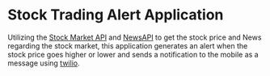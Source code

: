 # Stock Trading Alert Application

Utilizing the [Stock Market API](https://www.alphavantage.co/) and [NewsAPI](https://newsapi.org/) to get the stock price and News regarding the stock market, this application generates an alert when the stock price goes higher or lower and sends a notification to the mobile as a message using [twilio](https://www.twilio.com/en-us).
